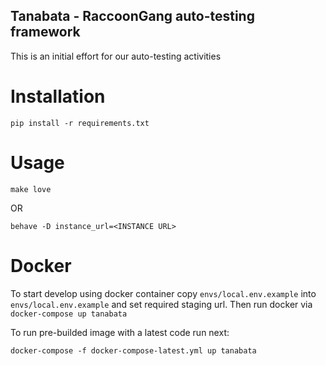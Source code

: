 Tanabata - RaccoonGang auto-testing framework
---


This is an initial effort for our auto-testing activities



Installation
===

    pip install -r requirements.txt


Usage
===


    make love

OR

    behave -D instance_url=<INSTANCE URL>

Docker
===

To start develop using docker container copy `envs/local.env.example` into
`envs/local.env.example` and set required staging url.
Then run docker via `docker-compose up tanabata`


To run pre-builded image with a latest code run next:


    docker-compose -f docker-compose-latest.yml up tanabata
